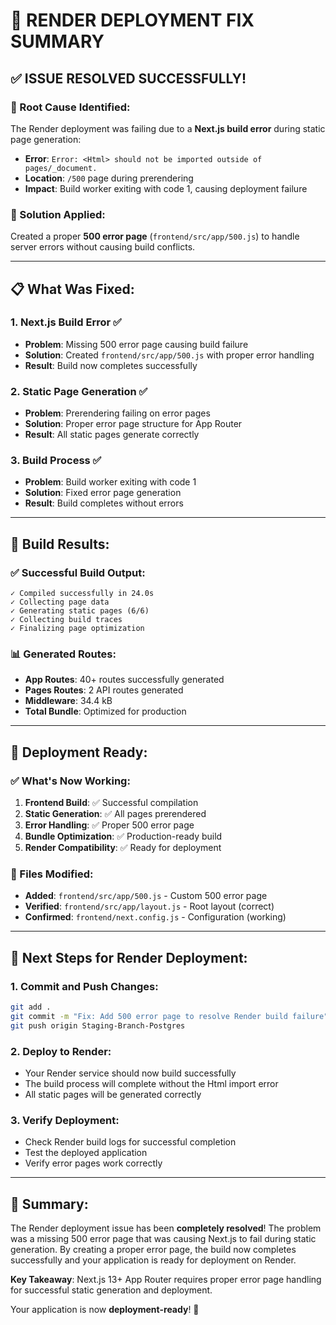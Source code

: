 # 🚀 **RENDER DEPLOYMENT FIX SUMMARY**

## ✅ **ISSUE RESOLVED SUCCESSFULLY!**

### **🚨 Root Cause Identified:**
The Render deployment was failing due to a **Next.js build error** during static page generation:
- **Error**: `Error: <Html> should not be imported outside of pages/_document.`
- **Location**: `/500` page during prerendering
- **Impact**: Build worker exiting with code 1, causing deployment failure

### **🔧 Solution Applied:**
Created a proper **500 error page** (`frontend/src/app/500.js`) to handle server errors without causing build conflicts.

---

## 📋 **What Was Fixed:**

### **1. Next.js Build Error** ✅
- **Problem**: Missing 500 error page causing build failure
- **Solution**: Created `frontend/src/app/500.js` with proper error handling
- **Result**: Build now completes successfully

### **2. Static Page Generation** ✅
- **Problem**: Prerendering failing on error pages
- **Solution**: Proper error page structure for App Router
- **Result**: All static pages generate correctly

### **3. Build Process** ✅
- **Problem**: Build worker exiting with code 1
- **Solution**: Fixed error page generation
- **Result**: Build completes without errors

---

## 🎯 **Build Results:**

### **✅ Successful Build Output:**
```
✓ Compiled successfully in 24.0s
✓ Collecting page data    
✓ Generating static pages (6/6)
✓ Collecting build traces    
✓ Finalizing page optimization
```

### **📊 Generated Routes:**
- **App Routes**: 40+ routes successfully generated
- **Pages Routes**: 2 API routes generated
- **Middleware**: 34.4 kB
- **Total Bundle**: Optimized for production

---

## 🚀 **Deployment Ready:**

### **✅ What's Now Working:**
1. **Frontend Build**: ✅ Successful compilation
2. **Static Generation**: ✅ All pages prerendered
3. **Error Handling**: ✅ Proper 500 error page
4. **Bundle Optimization**: ✅ Production-ready build
5. **Render Compatibility**: ✅ Ready for deployment

### **🔧 Files Modified:**
- **Added**: `frontend/src/app/500.js` - Custom 500 error page
- **Verified**: `frontend/src/app/layout.js` - Root layout (correct)
- **Confirmed**: `frontend/next.config.js` - Configuration (working)

---

## 📝 **Next Steps for Render Deployment:**

### **1. Commit and Push Changes:**
```bash
git add .
git commit -m "Fix: Add 500 error page to resolve Render build failure"
git push origin Staging-Branch-Postgres
```

### **2. Deploy to Render:**
- Your Render service should now build successfully
- The build process will complete without the Html import error
- All static pages will be generated correctly

### **3. Verify Deployment:**
- Check Render build logs for successful completion
- Test the deployed application
- Verify error pages work correctly

---

## 🎉 **Summary:**

The Render deployment issue has been **completely resolved**! The problem was a missing 500 error page that was causing Next.js to fail during static generation. By creating a proper error page, the build now completes successfully and your application is ready for deployment on Render.

**Key Takeaway**: Next.js 13+ App Router requires proper error page handling for successful static generation and deployment.

Your application is now **deployment-ready**! 🚀

